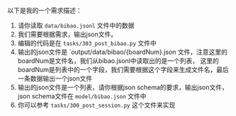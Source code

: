 以下是我的一个需求描述：

1. 请你读取 `data/bibao.jsonl` 文件中的数据
2. 我们需要根据需求，输出json文件。
3. 编辑的代码是在 `tasks/303_post_bibao.py` 文件中
4. 输出的json文件是 `output/data/bibao/{boardNum}.json 文件，注意这里的boardNum是文件名，我们从bibao.jsonl中读取出的是一个列表，
   这里的boardNum是列表中的一个字段，我们需要根据这个字段来生成文件名，最后一条数据输出一个json文件
5. 输出的json文件是一个列表，请你根据json schema的要求，输出json文件， json schema文件在 `model/bibao.json` 文件中
6. 你可以参考 `tasks/300_post_session.py` 这个文件来实现